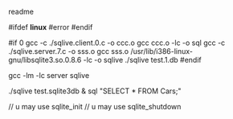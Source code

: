 
readme


#ifdef
__linux__
#error
#endif


#if 0
  gcc -c ./sqlive.client.0.c -o ccc.o
  gcc ccc.o -lc -o sql
  gcc -c ./sqlive.server.7.c  -o sss.o
  gcc sss.o  /usr/lib/i386-linux-gnu/libsqlite3.so.0.8.6 -lc -o sqlive
  ./sqlive test.1.db
#endif

gcc -lm
-lc server sqlive


./sqlive test.sqlite3db &
sql "SELECT * FROM Cars;"

// u may use sqlite_init
// u may use sqlite_shutdown

